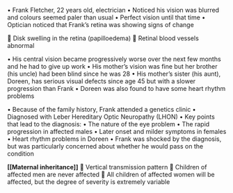 • Frank Fletcher, 22 years old, electrician • Noticed his vision was blurred and colours seemed paler than usual • Perfect vision until that time • Optician noticed that Frank’s retina was showing signs of change

 Disk swelling in the retina (papilloedema)  Retinal blood vessels abnormal


• His central vision became progressively worse over the next few months and he had to give up work • His mother’s vision was fine but her brother (his uncle) had been blind since he was 28 • His mother’s sister (his aunt), Doreen, has serious visual defects since age 45 but with a slower progression than Frank • Doreen was also found to have some heart rhythm problems

• Because of the family history, Frank attended a genetics clinic • Diagnosed with Leber Hereditary Optic Neuropathy (LHON) • Key points that lead to the diagnosis: • The nature of the eye problem • The rapid progression in affected males • Later onset and milder symptoms in females • Heart rhythm problems in Doreen • Frank was shocked by the diagnosis, but was particularly concerned about whether he would pass on the condition

**[[Maternal inheritance]]**
 Vertical transmission pattern  Children of affected men are never affected  All children of affected women will be affected, but the degree of severity is extremely variable